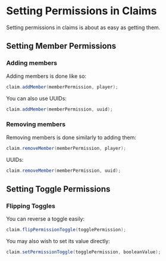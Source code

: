 # Setting Permissions in Claims
Setting permissions in claims is about as easy as getting them.

## Setting Member Permissions

### Adding members

Adding members is done like so:

```java
claim.addMember(memberPermission, player);
```
You can also use UUIDs:

```java
claim.addMember(memberPermission, uuid);
```

### Removing members

Removing members is done similarly to adding them:

```java
claim.removeMember(memberPermission, player);
```
UUIDs:

```java
claim.removeMember(memberPermission, uuid);
```

## Setting Toggle Permissions

### Flipping Toggles
You can reverse a toggle easily:

```java
claim.flipPermissionToggle(togglePermission);
```
You may also wish to set its value directly:

```java
claim.setPermissionToggle(togglePermission, booleanValue);
```